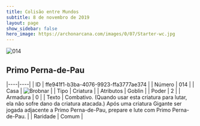 ```yaml
---
title: Colisão entre Mundos
subtitle: 8 de novembro de 2019
layout: page
show_sidebar: false
hero_image: https://archonarcana.com/images/0/07/Starter-wc.jpg
---
```


![014](https://cdn.keyforgegame.com/media/card_front/pt/452_014_MX2PH4XV2RFR_pt.png)

## Primo Perna-de-Pau

|----|----|
| ID | ffe941f1-b3ba-4076-9923-ffa3777ae374 |
| Número | 014 |
| Casa | ![Brobnar](https://archonarcana.com/images/thumb/e/e0/Brobnar.png/22px-Brobnar.png "Brobnar") |
| Tipo | Criatura |
| Atributos | Goblin |
| Poder | 2 |
| Armadura | 0 |
| Texto | Combativo. (Quando usar esta criatura para lutar, ela não sofre dano da criatura atacada.) Após uma criatura Gigante ser jogada adjacente a Primo Perna-de-Pau, prepare e lute com Primo Perna-de-Pau. |
| Raridade | Comum |
